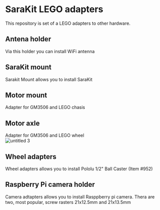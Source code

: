 # SaraKit LEGO adapters 
This repository is set of a LEGO adapters to other hardware.

## Antena holder 
Via this holder you can install WiFi antenna 

## SaraKit mount 
Sarakit Mount allows you to install SaraKit 

## Motor mount 
Adapter for GM3506 and LEGO chasis 


## Motor axle 
Adapter for GM3506 and LEGO wheel
<br clear="left"/>
![untitled 3](https://user-images.githubusercontent.com/35704910/172372069-d5663b04-20c4-4bf3-8b05-5af2a993b747.gif)

## Wheel adapters 
Wheel adapters allows you to install Pololu 1/2" Ball Caster (Item #952)

## Raspberry Pi camera holder
Camera adtapters allows you to install Rasppberry pi camera. Thera are two, most popular, screw rasters 21x12.5mm and 21x13.5mm  
